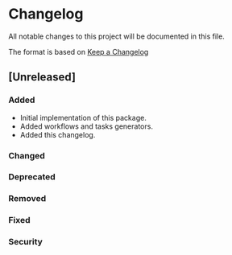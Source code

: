 # Changelog

All notable changes to this project will be documented in this file.

The format is based on [Keep a Changelog](http://keepachangelog.com/en/1.0.0/)

## [Unreleased]

### Added

* Initial implementation of this package.
* Added workflows and tasks generators.
* Added this changelog.

### Changed

### Deprecated

### Removed

### Fixed

### Security
